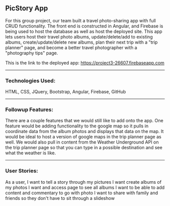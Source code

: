 ## PicStory App
For this group project, our team built a travel photo-sharing app with full CRUD functionality. The front end is constructed in Angular, and Firebase is being used to host the database as well as host the deployed site. This app lets users host their travel photo albums, update/delete/add to existing albums, create/update/delete new albums, plan their next trip with a "trip planner" page, and become a better travel photographer with a "photography tips" page.

This is the link to the deployed app: https://project3-26607.firebaseapp.com
***********************************************************

### Technologies Used:
HTML, CSS, JQuery, Bootstrap, Angular, Firebase, GitHub
***********************************************************

### Followup Features:
There are a couple features that we would still like to add onto the app. One feature would be adding functionality to the google map so it pulls in coordinate data from the album photos and displays that data on the map. It would be ideal to host a version of google maps in the trip planner page as well. We would also pull in content from the Weather Underground API on the trip planner page so that you can type in a possible destination and see what the weather is like.
***********************************************************

### User Stories:
As a user, I want to tell a story through my pictures
I want create albums of my photos
I want and access page to see all albums
I want to be able to add content and commentary to go with photo
I want to share with family and friends so they don't have to sit through a slideshow
